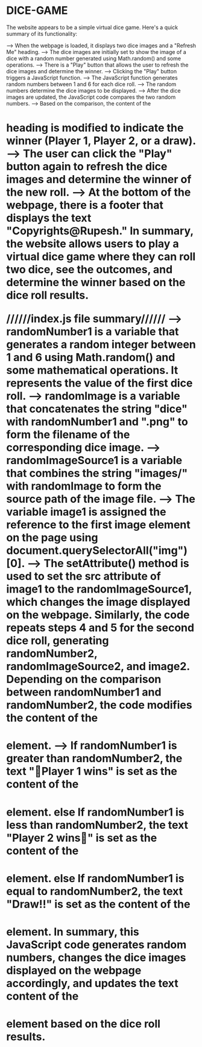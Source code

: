 # DICE-GAME

The website appears to be a simple virtual dice game. Here's a quick summary of its functionality:

--> When the webpage is loaded, it displays two dice images and a "Refresh Me" heading.
--> The dice images are initially set to show the image of a dice with a random number generated using Math.random() and some operations.
--> There is a "Play" button that allows the user to refresh the dice images and determine the winner.
--> Clicking the "Play" button triggers a JavaScript function.
--> The JavaScript function generates random numbers between 1 and 6 for each dice roll.
--> The random numbers determine the dice images to be displayed.
--> After the dice images are updated, the JavaScript code compares the two random numbers.
--> Based on the comparison, the content of the <h1> heading is modified to indicate the winner (Player 1, Player 2, or a draw).
--> The user can click the "Play" button again to refresh the dice images and determine the winner of the new roll.
--> At the bottom of the webpage, there is a footer that displays the text "Copyrights@Rupesh."
In summary, the website allows users to play a virtual dice game where they can roll two dice, see the outcomes, and determine the winner based on the dice roll results.
  
//////index.js file summary//////
 --> randomNumber1 is a variable that generates a random integer between 1 and 6 using Math.random() and some mathematical operations. It represents the value of the first dice roll.
--> randomImage is a variable that concatenates the string "dice" with randomNumber1 and ".png" to form the filename of the corresponding dice image.
--> randomImageSource1 is a variable that combines the string "images/" with randomImage to form the source path of the image file.
--> The variable image1 is assigned the reference to the first image element on the page using document.querySelectorAll("img")[0].
--> The setAttribute() method is used to set the src attribute of image1 to the randomImageSource1, which changes the image displayed on the webpage.
Similarly, the code repeats steps 4 and 5 for the second dice roll, generating randomNumber2, randomImageSource2, and image2.
Depending on the comparison between randomNumber1 and randomNumber2, the code modifies the content of the <h1> element.
--> If randomNumber1 is greater than randomNumber2, the text "🚩Player 1 wins" is set as the content of the <h1> element.
    else If randomNumber1 is less than randomNumber2, the text "Player 2 wins🚩" is set as the content of the <h1> element.
    else If randomNumber1 is equal to randomNumber2, the text "Draw!!" is set as the content of the <h1> element.
In summary, this JavaScript code generates random numbers, changes the dice images displayed on the webpage accordingly, and updates the text content of the <h1> element based on the dice roll results.











